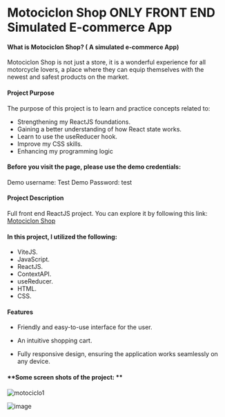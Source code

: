 # Motociclon Shop ONLY FRONT END Simulated E-commerce App

####  **What is Motociclon Shop?** ( A simulated e-commerce App)

Motociclon Shop is not just a store, it is a wonderful experience for all motorcycle lovers, a place where they can equip themselves with the newest and safest products on the market.

#### **Project Purpose**

The purpose of this project is to learn and practice concepts related to:

- Strengthening my ReactJS foundations.
- Gaining a better understanding of how React state works.
- Learn to use the useReducer hook.
- Improve my CSS skills.
- Enhancing my programming logic

#### **Before you visit the page, please use the demo credentials:**

Demo username: Test
Demo Password: test

#### **Project Description**

Full front end ReactJS project. You can explore it by following this link:  [Motociclon Shop](manerdz.github.io/e-commerce/#/home "Motociclon Shop")

#### **In this project, I utilized the following:**

- ViteJS. 
- JavaScript.
- ReactJS.
- ContextAPI.
- useReducer.
- HTML.
- CSS.

#### **Features**

- Friendly and easy-to-use interface for the user.

- An intuitive shopping cart.

- Fully responsive design, ensuring the application works seamlessly on any device.


#### **Some screen shots of the project: **


![motociclo1](https://github.com/ManeRdz/e-commerce/assets/135761295/690ab61a-11ac-4f6d-b10b-bed15f06bea2)

![image](https://github.com/ManeRdz/e-commerce/assets/135761295/80912814-cbe7-4334-b377-9493daf00f66)

